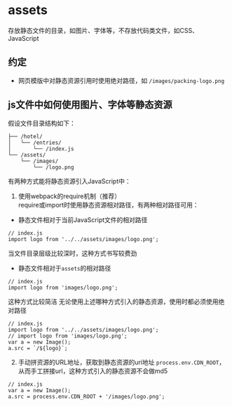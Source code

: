 # assets
存放静态文件的目录，如图片、字体等，不存放代码类文件，如CSS、JavaScript

## 约定
- 网页模版中对静态资源引用时使用绝对路径，如 `/images/packing-logo.png`

## js文件中如何使用图片、字体等静态资源
假设文件目录结构如下：
```
├── /hotel/
│   └── /entries/
│       └── /index.js
└── /assets/
    └── /images/
        └── /logo.png

```
有两种方式能将静态资源引入JavaScript中：

1. 使用webpack的require机制（推荐）<br>
require或import时使用静态资源相对路径，有两种相对路径可用：
  - 静态文件相对于当前JavaScript文件的相对路径

  ```
  // index.js
  import logo from '../../assets/images/logo.png';
  ```
  当文件目录层级比较深时，这种方式书写较费劲
  - 静态文件相对于`assets`的相对路径

  ```
  // index.js
  import logo from 'images/logo.png';
  ```
  这种方式比较简洁
  无论使用上述哪种方式引入的静态资源，使用时都必须使用绝对路径

  ```
  // index.js
  import logo from '../../assets/images/logo.png';
  // import logo from 'images/logo.png';
  var a = new Image();
  a.src = `/${logo}`;
  ```
  
2. 手动拼资源的URL地址，获取到静态资源的uri地址 `process.env.CDN_ROOT`，从而手工拼接url，这种方式引入的静态资源不会做md5

  ```
  // index.js
  var a = new Image();
  a.src = process.env.CDN_ROOT + '/images/logo.png';
  ```
